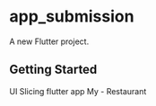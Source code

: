 # app_submission

A new Flutter project.

## Getting Started
UI Slicing flutter app My - Restaurant 
